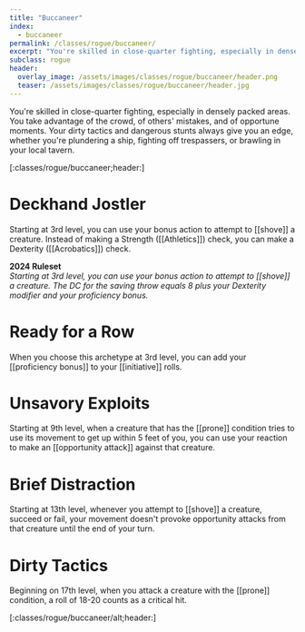 ```yaml
---
title: "Buccaneer"
index: 
  - buccaneer
permalink: /classes/rogue/buccaneer/
excerpt: "You're skilled in close-quarter fighting, especially in densely packed areas. You take advantage of the crowd, of others' mistakes, and of opportune moments."
subclass: rogue
header:
  overlay_image: /assets/images/classes/rogue/buccaneer/header.png
  teaser: /assets/images/classes/rogue/buccaneer/header.jpg
---
```

You're skilled in close-quarter fighting, especially in densely packed areas. You take advantage of the crowd, of others' mistakes, and of opportune moments. Your dirty tactics and dangerous stunts always give you an edge, whether you're plundering a ship, fighting off trespassers, or brawling in your local tavern.

[:classes/rogue/buccaneer;header:]

# Deckhand Jostler
Starting at 3rd level, you can use your bonus action to attempt to [[shove]] a creature. Instead of making a Strength ([[Athletics]]) check, you can make a Dexterity ([[Acrobatics]]) check.

**2024 Ruleset** \
*Starting at 3rd level, you can use your bonus action to attempt to [[shove]] a creature. The DC for the saving throw equals 8 plus your Dexterity modifier and your proficiency bonus.*

# Ready for a Row
When you choose this archetype at 3rd level, you can add your [[proficiency bonus]] to your [[initiative]] rolls.

# Unsavory Exploits
Starting at 9th level, when a creature that has the [[prone]] condition tries to use its movement to get up within 5 feet of you, you can use your reaction to make an [[opportunity attack]] against that creature. 

# Brief Distraction
Starting at 13th level, whenever you attempt to [[shove]] a creature, succeed or fail, your movement doesn't provoke opportunity attacks from that creature until the end of your turn.

# Dirty Tactics
Beginning on 17th level, when you attack a creature with the [[prone]] condition, a roll of 18-20 counts as a critical hit.

[:classes/rogue/buccaneer/alt;header:]
